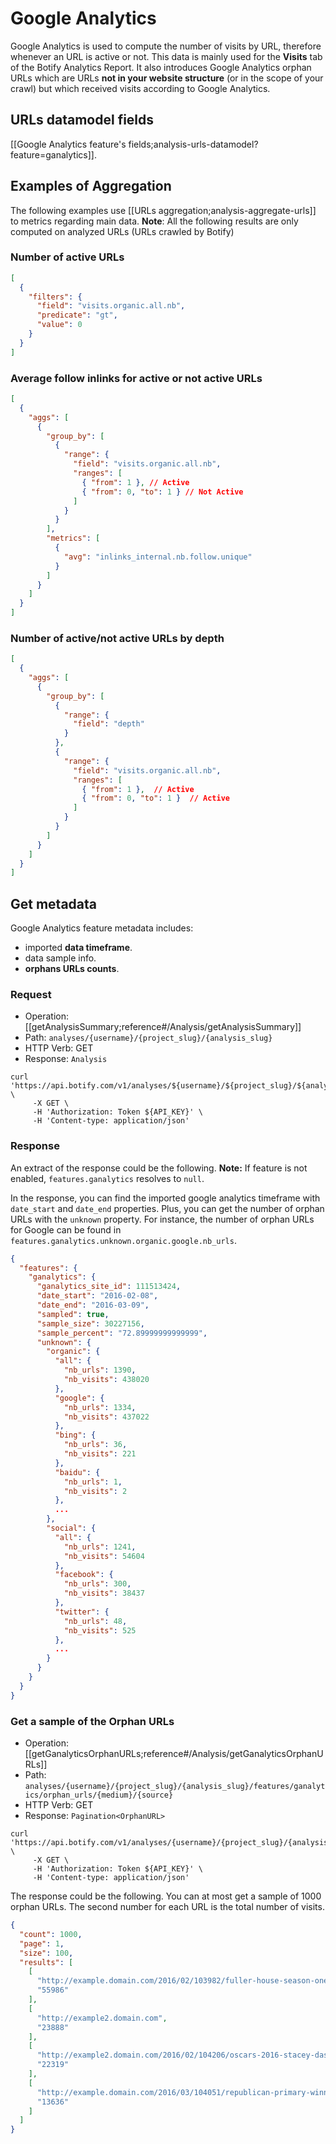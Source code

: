 # Google Analytics

Google Analytics is used to compute the number of visits by URL, therefore whenever an URL is active or not. This data is mainly used for the **Visits** tab of the Botify Analytics Report.
It also introduces Google Analytics orphan URLs which are URLs **not in your website structure** (or in the scope of your crawl) but which received visits according to Google Analytics.


## URLs datamodel fields

[[Google Analytics feature's fields;analysis-urls-datamodel?feature=ganalytics]].


## Examples of Aggregation

The following examples use [[URLs aggregation;analysis-aggregate-urls]] to metrics regarding main data.
**Note**: All the following results are only computed on analyzed URLs (URLs crawled by Botify)

### Number of active URLs

```JSON
[
  {
    "filters": {
      "field": "visits.organic.all.nb",
      "predicate": "gt",
      "value": 0
    }
  }
]
```

### Average follow inlinks for active or not active URLs

```JSON
[
  {
    "aggs": [
      {
        "group_by": [
          {
            "range": {
              "field": "visits.organic.all.nb",
              "ranges": [
                { "from": 1 }, // Active
                { "from": 0, "to": 1 } // Not Active
              ]
            }
          }
        ],
        "metrics": [
          {
            "avg": "inlinks_internal.nb.follow.unique"
          }
        ]
      }
    ]
  }
]
```

### Number of active/not active URLs by depth

```JSON
[
  {
    "aggs": [
      {
        "group_by": [
          {
            "range": {
              "field": "depth"
            }
          },
          {
            "range": {
              "field": "visits.organic.all.nb",
              "ranges": [
                { "from": 1 },  // Active
                { "from": 0, "to": 1 }  // Active
              ]
            }
          }
        ]
      }
    ]
  }
]
```

## Get metadata

Google Analytics feature metadata includes:
- imported **data timeframe**.
- data sample info.
- **orphans URLs counts**.

### Request

- Operation: [[getAnalysisSummary;reference#/Analysis/getAnalysisSummary]]
- Path: `analyses/{username}/{project_slug}/{analysis_slug}`
- HTTP Verb: GET
- Response: `Analysis`

```SH
curl 'https://api.botify.com/v1/analyses/${username}/${project_slug}/${analysis_slug}' \
     -X GET \
     -H 'Authorization: Token ${API_KEY}' \
     -H 'Content-type: application/json'
```

### Response

An extract of the response could be the following.
**Note:** If feature is not enabled, `features.ganalytics` resolves to `null`.

In the response, you can find the imported google analytics timeframe with `date_start` and `date_end` properties.
Plus, you can get the number of orphan URLs with the `unknown` property. For instance, the number of orphan URLs for Google can be found in `features.ganalytics.unknown.organic.google.nb_urls`.

```JSON
{
  "features": {
    "ganalytics": {
      "ganalytics_site_id": 111513424,
      "date_start": "2016-02-08",
      "date_end": "2016-03-09",
      "sampled": true,
      "sample_size": 30227156,
      "sample_percent": "72.89999999999999",
      "unknown": {
        "organic": {
          "all": {
            "nb_urls": 1390,
            "nb_visits": 438020
          },
          "google": {
            "nb_urls": 1334,
            "nb_visits": 437022
          },
          "bing": {
            "nb_urls": 36,
            "nb_visits": 221
          },
          "baidu": {
            "nb_urls": 1,
            "nb_visits": 2
          },
          ...
        },
        "social": {
          "all": {
            "nb_urls": 1241,
            "nb_visits": 54604
          },
          "facebook": {
            "nb_urls": 300,
            "nb_visits": 38437
          },
          "twitter": {
            "nb_urls": 48,
            "nb_visits": 525
          },
          ...
        }
      }
    }
  }
}
```



### Get a sample of the Orphan URLs

- Operation: [[getGanalyticsOrphanURLs;reference#/Analysis/getGanalyticsOrphanURLs]]
- Path: `analyses/{username}/{project_slug}/{analysis_slug}/features/ganalytics/orphan_urls/{medium}/{source}`
- HTTP Verb: GET
- Response: `Pagination<OrphanURL>`

```SH
curl 'https://api.botify.com/v1/analyses/{username}/{project_slug}/{analysis_slug}/features/ganalytics/orphan_urls/{medium}/{source}' \
     -X GET \
     -H 'Authorization: Token ${API_KEY}' \
     -H 'Content-type: application/json'
```

The response could be the following. You can at most get a sample of 1000 orphan URLs. The second number for each URL is the total number of visits.

```JSON
{
  "count": 1000,
  "page": 1,
  "size": 100,
  "results": [
    [
      "http://example.domain.com/2016/02/103982/fuller-house-season-one",
      "55986"
    ],
    [
      "http://example2.domain.com",
      "23888"
    ],
    [
      "http://example2.domain.com/2016/02/104206/oscars-2016-stacey-dash",
      "22319"
    ],
    [
      "http://example.domain.com/2016/03/104051/republican-primary-winners-election-results-2016",
      "13636"
    ]
  ]
}
```
